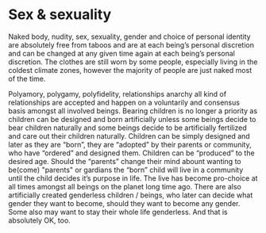 # Sex & sexuality

Naked body, nudity, sex, sexuality, gender and choice of personal identity are absolutely free from taboos and are at each being’s personal discretion and can be changed at any given time again at each being’s personal discretion. The clothes are still worn by some people, especially living in the coldest climate zones, however the majority of people are just naked most of the time.

Polyamory, polygamy, polyfidelity, relationships anarchy all kind of relationships are accepted and happen on a voluntarily and consensus basis amongst all involved beings.
Bearing children is no longer a priority as children can be designed and born artificially unless some beings decide to bear children naturally and some beings decide to be artificially fertilized and care out their children naturally. Children can be simply designed and later as they are “born”, they are “adopted” by their parents or community, who have “ordered” and designed them.
Children can be “produced” to the desired age. Should the “parents” change their mind abount wanting to be(come) "parents" or gardians the “born” child will live in a community until the child decides it’s purpose in life.
The live has become pro-choice at all times amongst all beings on the planet long time ago.
There are also artificially created genderless children / beings, who later can decide what gender they want to become, should they want to become any gender. Some also may want to stay their whole life genderless. And that is absolutely OK, too.
